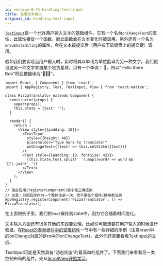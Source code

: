 ```yaml
---
id: version-0.45-handling-text-input
title: 处理文本输入
original_id: handling-text-input
---
```


[`TextInput`](textinput.html#content)是一个允许用户输入文本的基础组件。它有一个名为`onChangeText`的属性，此属性接受一个函数，而此函数会在文本变化时被调用。另外还有一个名为`onSubmitEditing`的属性，会在文本被提交后（用户按下软键盘上的提交键）调用。

假如我们要实现当用户输入时，实时将其以单词为单位翻译为另一种文字。我们假设这另一种文字来自某个吃货星球，只有一个单词： 🍕。所以"Hello there Bob"将会被翻译为"🍕🍕🍕"。

```ReactNativeWebPlayer
import React, { Component } from 'react';
import { AppRegistry, Text, TextInput, View } from 'react-native';

class PizzaTranslator extends Component {
  constructor(props) {
    super(props);
    this.state = {text: ''};
  }

  render() {
    return (
      <View style={{padding: 10}}>
        <TextInput
          style={{height: 40}}
          placeholder="Type here to translate!"
          onChangeText={(text) => this.setState({text})}
        />
        <Text style={{padding: 10, fontSize: 42}}>
          {this.state.text.split(' ').map((word) => word && '🍕').join(' ')}
        </Text>
      </View>
    );
  }
}
// 注册应用(registerComponent)后才能正确渲染
// 注意：只把应用作为一个整体注册一次，而不是每个组件/模块都注册
AppRegistry.registerComponent('PizzaTranslator', () => PizzaTranslator);
```

在上面的例子里，我们把`text`保存到state中，因为它会随着时间变化。

文本输入方面还有很多其他的东西要处理。比如你可能想要在用户输入的时候进行验证，在[React的表单组件中的受限组件](http://reactjs.cn/react/docs/forms.html)一节中有一些详细的示例（注意react中的onChange对应的是rn中的onChangeText）。此外你还需要看看[TextInput的文档](textinput.html)。

TextInput可能是天然具有“动态状态”的最简单的组件了。下面我们来看看另一类控制布局的组件，先从[ScrollView开始学习](using-a-scrollview.html)。
